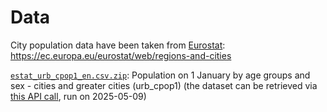 # Data

City population data have been taken from [Eurostat](https://ec.europa.eu/eurostat/web/main/home): https://ec.europa.eu/eurostat/web/regions-and-cities

[`estat_urb_cpop1_en.csv.zip`](./estat_urb_cpop1_en.csv.zip): Population on 1 January by age groups and sex - cities and greater cities (urb_cpop1) (the dataset can be retrieved via [this API call](https://ec.europa.eu/eurostat/api/dissemination/sdmx/3.0/data/dataflow/ESTAT/urb_cpop1/1.0?compress=false&format=csvdata&formatVersion=2.0&lang=en&labels=name), run on 2025-05-09)
